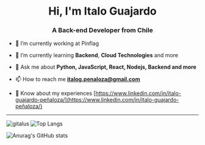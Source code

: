 <h1 align="center">Hi, I'm Italo Guajardo</h1>
<h3 align="center">A Back-end Developer from Chile</h3>

- 🔭 I’m currently working at Pinflag

- 🌱 I’m currently learning **Backend**, **Cloud Technologies** and more

- 💬 Ask me about **Python, JavaScript, React, Nodejs, Backend and more**

- 📫 How to reach me **italog.penaloza@gmail.com**

- 📄 Know about my experiences [https://www.linkedin.com/in/italo-guajardo-peñaloza/](https://www.linkedin.com/in/italo-guajardo-peñaloza/)

---
![Top Langs](https://github-readme-stats.vercel.app/api/top-langs/?username=gitalus)
<img align="left" src="https://github-readme-streak-stats.herokuapp.com/?user=gitalus" alt="gitalus" />

![Anurag's GitHub stats](https://github-readme-stats.vercel.app/api?username=gitalus&show_icons=true&theme=radical)
